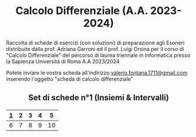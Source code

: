 # <p align="center"> Calcolo Differenziale (A.A. 2023-2024) </p>

Raccolta di schede di esercizi (con soluzioni) di preparazione agli Esoneri distribuite dalla prof. Adriana Garroni ed il prof. Luigi Orsina per il corso di "Calcolo Differenziale" del percorso di laurea triennale in Informatica presso la Sapienza Università di Roma A.A 2023/2024

Potete inviare le vostra scheda all'indirizzo [valerio.fontana.1711@gmail.com](mailto:valerio.fontana.1711@gmail.com) inserendo l'oggetto "scheda di calcolo differenziale"

## <p align="center"> Set di schede n°1 (Insiemi & Intervalli) </p>

<div align="center">

| [1](./Set%20di%20schede%20numero%201/00109.pdf) | 2 | 3 | 4 | 5 |
|:---:| :---: | :---: | :---: | :---: |
| 6 | 7 | 8 | 9 | 10 |

</div>
